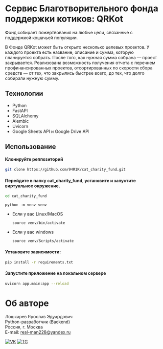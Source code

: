 # Сервис Благотворительного фонда поддержки котиков: QRKot

Фонд собирает пожертвования на любые цели, связанные с поддержкой кошачьей популяции.

В Фонде QRKot может быть открыто несколько целевых проектов. У каждого проекта есть название, описание и сумма, которую планируется собрать. После того, как нужная сумма собрана — проект закрывается.
Реализована возможность получения отчета с перечнем профинансированных проектов, отсортированных по скорости сбора средств — от тех, что закрылись быстрее всего, до тех, что долго собирали нужную сумму.

## Технологии
- Python
- FastAPI
- SQLAlchemy
- Alembic
- Uvicorn
- Google Sheets API и Google Drive API

## Использование

#### Клонируйте реппозиторий

```sh
git clone https://github.com/94R1K/cat_charity_fund.git
```

#### Перейдите в папку cat_charity_fund, установите и запустите виртуальное окружение.

```sh
cd cat_charity_fund
```

```
python -m venv venv
```

* Если у вас Linux/MacOS

    ```
    source venv/bin/activate
    ```

* Если у вас windows

    ```
    source venv/Scripts/activate
    ```
#### Установите зависимости:

```sh
pip install -r requirements.txt
```

#### Запустите приложение на локальном сервере

```sh
uvicorn app.main:app --reload
```


# Об авторе
Лошкарев Ярослав Эдуардович \
Python-разработчик (Backend) \
Россия, г. Москва \
E-mail: real-man228@yandex.ru 

[![VK](https://img.shields.io/badge/Вконтакте-%232E87FB.svg?&style=for-the-badge&logo=vk&logoColor=white)](https://vk.com/yalluv)
[![TG](https://img.shields.io/badge/Telegram-2CA5E0?style=for-the-badge&logo=telegram&logoColor=white)](https://t.me/yallluv)
